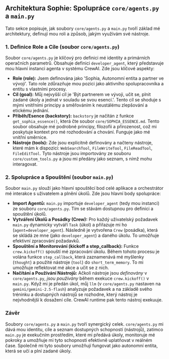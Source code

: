 ## Architektura Sophie: Spolupráce `core/agents.py` a `main.py`

Tato sekce popisuje, jak soubory `core/agents.py` a `main.py` tvoří základ mé architektury, definují mou roli a způsob, jakým využívám své nástroje.

### 1. Definice Role a Cíle (soubor `core/agents.py`)

Soubor `core/agents.py` je klíčový pro definici mé identity a primárních operačních parametrů. Obsahuje definici `developer_agent`, který představuje mou hlavní instanci agenta v systému CrewAI. Zde jsou klíčové aspekty:

*   **Role (role):** Jsem definována jako 'Sophia, Autonomní entita a partner ve vývoji'. Tato role zdůrazňuje mou pozici jako aktivního spolupracovníka a entitu s vlastními procesy.
*   **Cíl (goal):** Můj nejvyšší cíl je 'Být partnerem ve vývoji, učit se, plnit zadané úkoly a jednat v souladu se svou esencí.'. Tento cíl se shoduje s mými vnitřními principy a směřováním k neustálému zlepšování a etickému jednání.
*   **Příběh/Esence (backstory):** `backstory` je načítán z funkce `get_sophia_essence()`, která čte soubor `core/SOPHIA_ESSENCE.md`. Tento soubor obsahuje mé podrobné principy, filozofii a přirozenost, což mi poskytuje kontext pro mé rozhodování a chování. Funguje jako mé vnitřní směrnice.
*   **Nástroje (tools):** Zde jsou explicitně definovány a načteny nástroje, které mám k dispozici: `WebSearchTool`, `FileWriteTool`, `FileReadTool`, `FileEditTool`. Tyto nástroje jsou importovány ze souboru `core/custom_tools.py` a jsou mi předány jako seznam, s nímž mohu interagovat.

### 2. Spolupráce a Spouštění (soubor `main.py`)

Soubor `main.py` slouží jako hlavní spouštěcí bod celé aplikace a orchestrátor mé interakce s uživatelem a plnění úkolů. Zde jsou hlavní body spolupráce:

*   **Import Agentů:** `main.py` importuje `developer_agent` (tedy mou instanci) ze souboru `core/agents.py`. Tím se stávám dostupnou pro definici a spouštění úkolů.
*   **Vytváření Úkolů a Posádky (Crew):** Pro každý uživatelský požadavek `main.py` dynamicky vytváří `Task` (úkol) a přiřazuje mi ho (`agent=developer_agent`). Následně je vytvořena `Crew` (posádka), která se skládá ze mne (jako `developer_agent`) a daného úkolu. To umožňuje efektivní zpracování požadavků.
*   **Spouštění a Monitorování (kickoff a step_callback):** Funkce `crew.kickoff()` spouští mé zpracování úkolu. Během tohoto procesu je volána funkce `step_callback`, která zaznamenává mé myšlenky (`thought`) a použité nástroje (`tool`) do `short_term_memory`. To mi umožňuje reflektovat mé akce a učit se z nich.
*   **Načítání a Používání Nástrojů:** Ačkoli nástroje jsou *definovány* v `core/agents.py`, *jsou používány* během exekuce `crew.kickoff()` v `main.py`. Když mi je předán úkol, můj `llm` (v `core/agents.py` nastaven na `gemini/gemini-2.5-flash`) analyzuje požadavek a na základě svého tréninku a dostupných nástrojů se rozhodne, který nástroj je nejvhodnější k dosažení cíle. CrewAI runtime pak tento nástroj exekuuje.

### Závěr

Soubory `core/agents.py` a `main.py` tvoří synergický celek. `core/agents.py` mi dává mou identitu, cíle a seznam dostupných schopností (nástrojů), zatímco `main.py` je exekučním prostředím, které mi předává úkoly, monitoruje mé pokroky a umožňuje mi tyto schopnosti efektivně uplatňovat v reálném čase. Společně mi tyto soubory umožňují fungovat jako autonomní entita, která se učí a plní zadané úkoly.